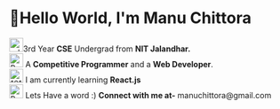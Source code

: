 <h1>👋Hello World, I'm Manu Chittora</h1>
<a href="https://imgbb.com/"><img src="https://i.ibb.co/svDgWRt/education-png-23447-1.png" alt="education-png-23447-1" width="25px" height="25px" border="0" /></a>3rd Year <b>CSE</b> Undergrad from <b>NIT Jalandhar.</b>
<br>
<a href="https://ibb.co/rQbjjXn"><img src="https://i.ibb.co/PrTLLVB/Png-Item-1757464.png" width="25px" height="25px" alt="Png-Item-1757464" border="0"></a> A <b>Competitive Programmer</b> and a <b>Web Developer</b>.
<br>
<a href="https://imgbb.com/"><img src="https://i.ibb.co/t4Lj7jT/1611079.png" alt="1611079" width="25px" height="25px" border="0"></a> I am currently learning <b>React.js</b>
<br>
<a href="https://imgbb.com/"><img src="https://i.ibb.co/Vpm169Z/Png-Item-1509167.png" alt="Png-Item-1509167"  width="25px" height="25px" border="0"></a> Lets Have a word :) <b> Connect with me at-</b> manuchittora@gmail.com
<br>
        <!---
        <body>
  <a href="http://example.com/" ><button style="width:200px; height:30px;
  background: #f09433; background: -moz-linear-gradient(45deg, #f09433 0%, #e6683c 25%, #dc2743 50%, #cc2366 75%, #bc1888 100%); 
background: -webkit-linear-gradient(45deg, #f09433 0%,#e6683c 25%,#dc2743 50%,#cc2366 75%,#bc1888 100%); 
background: linear-gradient(45deg, #f09433 0%,#e6683c 25%,#dc2743 50%,#cc2366 75%,#bc1888 100%); 
filter: progid:DXImageTransform.Microsoft.gradient( startColorstr='#f09433', endColorstr='#bc1888',GradientType=1 );
  " type="button">@manuchittora</button ></a>
</body>
<button type="button" ><i class="bi-instagram"></i> <div >Bootstrap Button</div></button>

- 👀 I’m interested in Full Stack Web Development
- 🌱 I’m currently learning MongoDB
- 
-     <h4>Username- @manu-chittora</h4>

manu-chittora/manu-chittora is a ✨ special ✨ repository because its `README.md` (this file) appears on your GitHub profile.
You can click the Preview link to take a look at your changes.
--->
